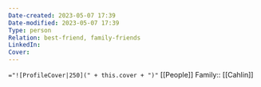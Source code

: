```yaml
---
Date-created: 2023-05-07 17:39 
Date-modified: 2023-05-07 17:39
Type: person
Relation: best-friend, family-friends
LinkedIn: 
Cover: 
---
```

`="![ProfileCover|250](" + this.cover + ")"`
[[People]]
Family:: [[Cahlin]]

